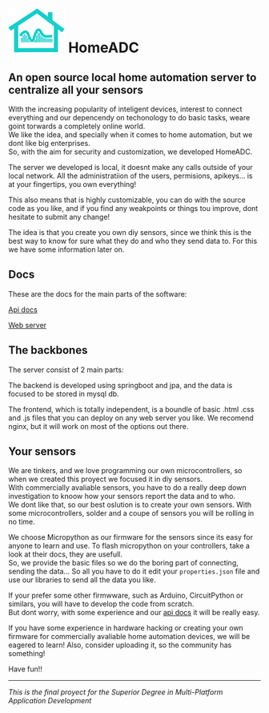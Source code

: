 # ![Logo](webServer/homeADC/favicon.svg) HomeADC 

## An open source local home automation server to centralize all your sensors
With the increasing popularity of inteligent devices, interest to connect everything and our depencendy on techonology to do basic tasks, weare goint torwards a completely online world.  
We like the idea, and specially when it comes to home automation, but we dont like big enterprises.  
So, with the aim for security and customization, we developed HomeADC.  

The server we developed is local, it doesnt make any calls outside of your local network.
All the administratiion of the users, permisions, apikeys... is at your fingertips, you own everything!

This also means that is highly customizable, you can do with the source code as you like, and if you find any weakpoints or things tou improve, 
dont hesitate to submit any change!

The idea is that you create you own diy sensors, since we think this is the best way to know for sure what they do and who they send data to.
For this we have some information later on.



## Docs
These are the docs for the main parts of the software:

[Api docs](docs/API_Documentation.md) 

[Web server](webServer/README.md)



## The backbones
The server consist of 2 main parts:

The backend is developed using springboot and jpa, and the data is focused to be stored in mysql db.

The frontend, which is totally independent, is a boundle of basic .html .css and .js files that you can deploy on any web server you like. We recomend nginx, but it will work on most of the options out there.



## Your sensors
We are tinkers, and we love programming our own microcontrollers, so when we created this proyect we focused it in diy sensors.  
With commercially avaliable sensors, you have to do a really deep down investigation to knoow how your sensors report the data and to who.  
We dont like that, so our best oslution is to create your own sensors. With some microcontrollers, solder and a coupe of sensors you will be rolling in no time.  

We choose Micropython as our firmware for the sensors since its easy for anyone to learn and use. To flash micropython on your controllers, take a look at their docs, they are usefull.  
So, we provide the basic files so we do the boring part of connecting, sending the data... So all you have to do it edit your `properties.json` file and use our libraries to send all the data you like.  

If your prefer some other firmwware, such as Arduino, CircuitPython or similars, you will have to develop the code from scratch.  
But dont worry, with some experience and our [api docs](docs/API_Documentation.md) it will be really easy.  

If you have some experience in hardware hacking or creating your own firmware for commercially avaliable home automation devices, we will be eagered to learn!
Also, consider uploading it, so the community has something!


Have fun!!





---

*This is the final proyect for the Superior Degree in Multi-Platform Application Development*
